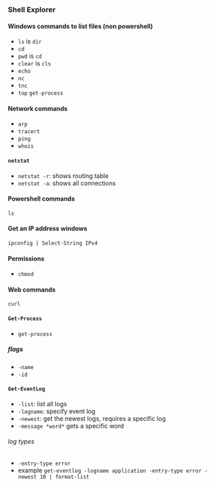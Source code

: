 ### Shell Explorer

#### Windows commands to list files (non powershell)

- `ls` is `dir`
- `cd`
- `pwd` is `cd`
- `clear` is `cls`
- `echo`
- `nc`
- `tnc`
- `top` `get-process`
#### Network commands

- `arp`
- `tracert`
- `ping`
- `whois`
#### `netstat`
 - `netstat -r`: shows routing table
 - `netstat -a`: shows all connections

#### Powershell commands

`ls`

#### Get an IP address windows

`ipconfig | Select-String IPv4 `

#### Permissions

- `chmod`

#### Web commands

`curl`

#### `Get-Process`
- `get-process`

##### flags
- `-name`
- `-id`


#### `Get-EventLog`

- `-list`: list all logs
- `-logname`: specify event log
- `-newest`: get the newest logs, requires a specific log
- `-message *word*` gets a specific word

###### log types
- `-entry-type error `
- example `get-eventlog -logname application -entry-type error -newest 10 | format-list`

